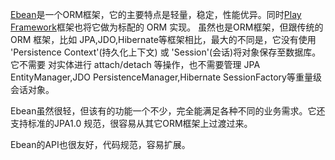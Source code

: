 [Ebean](https://github.com/ebean-orm/avaje-ebeanorm)是一个ORM框架，它的主要特点是轻量，稳定，性能优异。同时[Play Framework](http://www.playframework.org/)框架也将它做为标配的 ORM 实现。
虽然也是ORM框架，但跟传统的 ORM 框架，比如 JPA,JDO,Hibernate等框架相比，最大的不同是，它没有使用 'Persistence Context'(持久化上下文) 或 'Session'(会话)将对象保存至数据库。
它不需要 对实体进行 attach/detach 等操作，也不需要管理 JPA EntityManager,JDO PersistenceManager,Hibernate SessionFactory等重量级会话对象。
 
Ebean虽然很轻，但该有的功能一个不少，完全能满足各种不同的业务需求。它还支持标准的JPA1.0 规范，很容易从其它ORM框架上过渡过来。 
  
Ebean的API也很友好，代码规范，容易扩展。
  
  
  
  